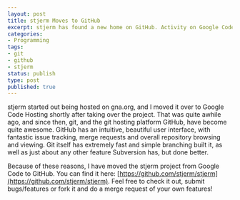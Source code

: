 ```yaml
---
layout: post
title: stjerm Moves to GitHub
excerpt: stjerm has found a new home on GitHub. Activity on Google Code will cease.
categories:
- Programming
tags:
- git
- github
- stjerm
status: publish
type: post
published: true
---
```


stjerm started out being hosted on gna.org, and I moved it over to Google Code Hosting shortly after taking over the
project. That was quite awhile ago, and since then, git, and the git hosting platform GitHub, have become quite
awesome. GitHub has an intuitive, beautiful user interface, with fantastic issue tracking, merge requests and
overall repository browsing and viewing. Git itself has extremely fast and simple branching built it, as well as just
about any other feature Subversion has, but done better.

Because of these reasons, I have moved the stjerm project from Google Code to GitHub. You can find it here:
[https://github.com/stjerm/stjerm](https://github.com/stjerm/stjerm). Feel free to check it out, submit
bugs/features or fork it and do a merge request of your own features!
